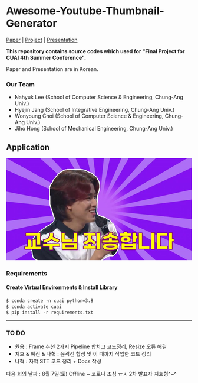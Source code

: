# Awesome-Youtube-Thumbnail-Generator

[Paper]() | [Project]() | [Presentation]()

**This repository contains source codes which used for "Final Project for CUAI 4th Summer Conference".**

Paper and Presentation are in Korean.  

### Our Team 
 - Nahyuk Lee (School of Computer Science & Engineering, Chung-Ang Univ.)
 - Hyejin Jang (School of Integrative Engineering, Chung-Ang Univ.)
 - Wonyoung Choi (School of Computer Science & Engineering, Chung-Ang Univ.)
 - Jiho Hong (School of Mechanical Engineering, Chung-Ang Univ.)

## Application

![ex1](docs/result2.jpg)

### Requirements

#### Create Virtual Environments & Install Library
```
$ conda create -n cuai python=3.8
$ conda activate cuai
$ pip install -r requirements.txt
```
---

### TO DO
- 원용 : Frame 추천 2가지 Pipeline 합치고 코드정리, Resize 오류 해결
- 지호 & 혜진 & 나혁 : 윤곽선 합성 및 이 때까지 작업한 코드 정리
- 나혁 : 자막 STT 코드 정리 + Docs 작성

다음 회의 날짜 : 8월 7일(토) Offline ~ 코로나 조심 ㅠㅅ
2차 발표자 지호형^~^
